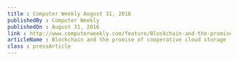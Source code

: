 ```yaml
---
title : Computer Weekly August 31, 2016
publishedBy : Computer Weekly
publishedOn : August 31, 2016
link : http://www.computerweekly.com/feature/Blockchain-and-the-promise-of-cooperative-cloud-storage
articleName : Blockchain and the promise of cooperative cloud storage
class : pressArticle
---
```

